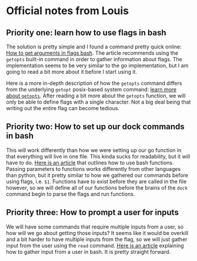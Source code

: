 # Official notes from Louis

## Priority one: learn how to use flags in bash

The solution is pretty simple and I found a command pretty quick online: [How to get arguments in flags bash](https://stackoverflow.com/questions/7069682/how-to-get-arguments-with-flags-in-bash). The article recommends using the `getopts` built-in command in order to gather information about flags. The implementation seems to be very similar to the go implementation, but I am going to read a bit more about it before I start using it. 

Here is a more in-depth description of how the `getopts` command differs from the underlying `getopt` posix-based system command: [learn more about `getopts`](https://www.computerhope.com/unix/bash/getopts.htm). After reading a bit more about the `getopts` function, we will only be able to define flags with a single character. Not a big deal being that writing out the entire flag can become tedious.

## Priority two: How to set up our dock commands in bash

This will work differently than how we were setting up our go function in that everything will live in one file. This kinda sucks for readability, but it will have to do. [Here is an article](https://linuxize.com/post/bash-functions/#passing-arguments-to-bash-functions) that outlines how to use bash functions. Passing parameters to functions works differently from other languages than python, but it pretty similar to how we gathered our commands before using flags, i.e. `$1`. Functions have to exist before they are called in the file however, so we will define all of our functions before the brains of the `dock` command begin to parse the flags and run functions.

## Priority three: How to prompt a user for inputs

We will have some commands that require multiple inputs from a user, so how will we go about getting those inputs? It seems like it would be overkill and a bit harder to have multiple inputs from the flag, so we will just gather input from the user using the `read` command. [Here is an article](https://ryanstutorials.net/bash-scripting-tutorial/bash-input.php) explaining how to gather input from a user in bash. It is pretty straight forward.